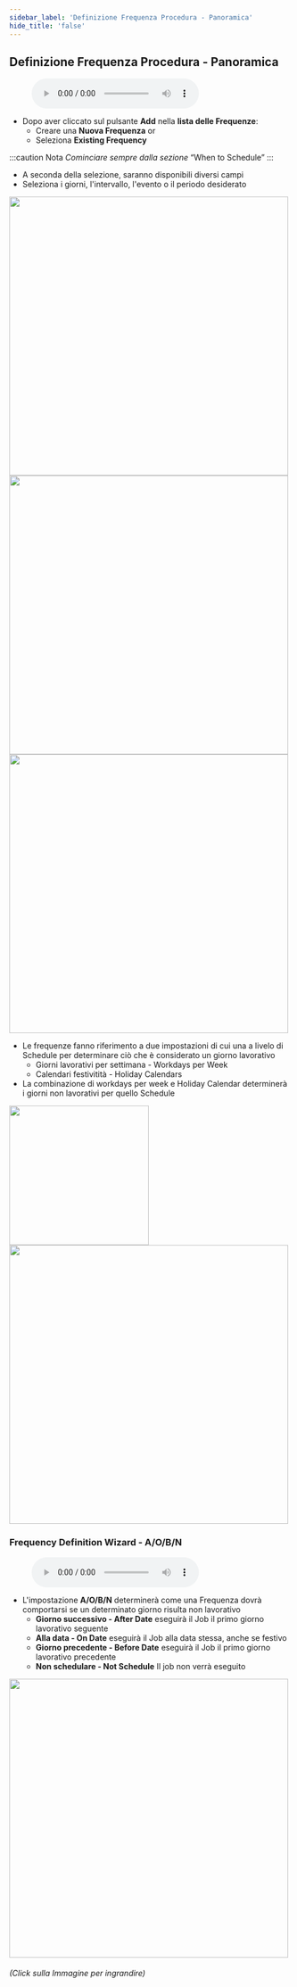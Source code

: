 ```yaml
---
sidebar_label: 'Definizione Frequenza Procedura - Panoramica'
hide_title: 'false'
---
```


## Definizione Frequenza Procedura - Panoramica

<figure>
    <audio
        controls
        src="audiobasic/FrequencyDefinitionWizardOverview.mp3">
            Your browser does not support the
            <code>audio</code> element.
    </audio>
</figure>

* Dopo aver cliccato sul pulsante **Add** nella **lista delle Frequenze**:
    * Creare una **Nuova Frequenza**
    or
    * Seleziona **Existing Frequency**

:::caution Nota
_Cominciare sempre dalla sezione_ “When to Schedule”
:::

* A seconda della selezione, saranno disponibili diversi campi
* Seleziona i giorni, l'intervallo, l'evento o il periodo desiderato

<a href="imgbasic/231.png" target="_blank"><img src="imgbasic/231.png" width="500"></img></a>  
<a href="imgbasic/232.png" target="_blank"><img src="imgbasic/232.png" width="500"></img></a>  
<a href="imgbasic/233.png" target="_blank"><img src="imgbasic/233.png" width="500"></img></a>  

* Le frequenze fanno riferimento a due impostazioni di cui una a livelo di Schedule per determinare ciò che è considerato un giorno lavorativo
    * Giorni lavorativi per settimana - Workdays per Week
    * Calendari festivitità - Holiday Calendars
* La combinazione di workdays per week e Holiday Calendar determinerà i giorni non lavorativi per quello Schedule

<a href="imgbasic/234.png" target="_blank"><img src="imgbasic/234.png" width="250"></img></a>  
<a href="imgbasic/235.png" target="_blank"><img src="imgbasic/235.png" width="500"></img></a>  

### Frequency Definition Wizard - A/O/B/N

<figure>
    <audio
        controls
        src="audiobasic/FrequencyDefinitionWizardAOBN.mp3">
            Your browser does not support the
            <code>audio</code> element.
    </audio>
</figure>

* L'impostazione **A/O/B/N** determinerà come una Frequenza dovrà comportarsi se un determinato giorno risulta non lavorativo
    * **Giorno successivo - After Date** eseguirà il Job il primo giorno lavorativo seguente
    * **Alla data - On Date** eseguirà il Job alla data stessa, anche se festivo
    * **Giorno precedente - Before Date** eseguirà il Job il primo giorno lavorativo precedente
    * **Non schedulare - Not Schedule** Il job non verrà eseguito

<a href="imgbasic/236.png" target="_blank"><img src="imgbasic/236.png" width="500"></img></a>

###### (Click sulla Immagine per ingrandire)